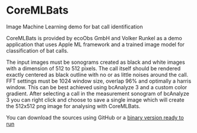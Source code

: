 # CoreMLBats
Image Machine Learning demo for bat call identification

CoreMLBats is provided by ecoObs GmbH and Volker Runkel as a demo application that uses Apple ML framework and a trained image model for classification of bat calls.

The input images must be sonograms created as black and white images with a dimension of 512 to 512 pixels. The call itself should be rendered exactly centered as black outline with no or as little noises around the call. FFT settings must be 1024 window size, overlap 96% and optimally a harris window. This can be best achieved using bcAnalyze 3 and a custom color gradient. After selecting a call in the measurement sonogram of bcAnalyze 3 you can right click and choose to save a single image which will create the 512x512 png image for analysing with CoreMLBats.

You can download the sources using GitHub or a [binary version ready to run](docs/CoreMLBats.zip)

